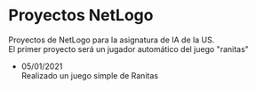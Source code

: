 # Proyectos NetLogo
Proyectos de NetLogo para la asignatura de IA de la US.\
El primer proyecto será un jugador automático del juego "ranitas"

- 05/01/2021\
Realizado un juego simple de Ranitas
